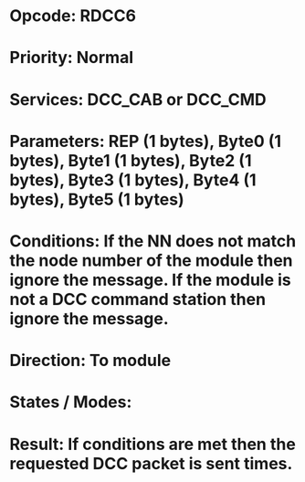 # Opcode: RDCC6
# Priority: Normal
# Services: DCC_CAB or DCC_CMD
# Parameters: REP (1 bytes), Byte0 (1 bytes), Byte1 (1 bytes), Byte2 (1 bytes), Byte3 (1 bytes), Byte4 (1 bytes), Byte5 (1 bytes)
# Conditions: If the NN does not match the node number of the module then ignore the message. If the module is not a DCC command station then ignore the message.
# Direction: To module
# States / Modes: 
# Result: If conditions are met then the requested DCC packet is sent <REP> times.